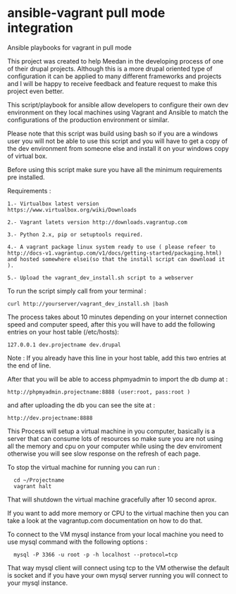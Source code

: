 ansible-vagrant pull mode integration
======================================

Ansible playbooks for vagrant in pull mode

This project was created to help Meedan in the developing process of one of their drupal projects. Although this is a more drupal oriented type of configuration it can be applied to many different frameworks and projects and I will be happy to receive feedback and feature request to make this project even better.

This script/playbook for ansible allow developers to configure their own dev environment on they local machines using Vagrant and Ansible to match the configurations of the production environment or similar.

Please note that this script was build using bash so if you are a windows user you will not be able to use this script and you will have to get a copy of the dev environment from someone else and install it on your windows copy of virtual box.

Before using this script make sure you have all the minimum requirements pre installed.

Requirements :
```
1.- Virtualbox latest version https://www.virtualbox.org/wiki/Downloads

2.- Vagrant latets version http://downloads.vagrantup.com

3.- Python 2.x, pip or setuptools required.

4.- A vagrant package linux system ready to use ( please refeer to http://docs-v1.vagrantup.com/v1/docs/getting-started/packaging.html) and hosted somewhere elsei(so that the install script can download it ).

5.- Upload the vagrant_dev_install.sh script to a webserver 
```

To run the script simply call from your terminal :
```
curl http://yourserver/vagrant_dev_install.sh |bash
```

The process takes about 10 minutes depending on your internet connection speed and computer speed, after this you will have to add the following entries on your host table (/etc/hosts):
```
127.0.0.1 dev.projectname dev.drupal
```

Note : If you already have this line in your host table, add this two entries at the end of line.

After that you will be able to access phpmyadmin to import the db dump at :
```
http://phpmyadmin.projectname:8888 (user:root, pass:root )
```

and after uploading the db you can see the site at :
```
http://dev.projectname:8888
```

  This Process will setup a virtual machine in you computer, basically is a server that can consume lots of resources so make sure you are not using all the memory and cpu on your computer while using the dev enviroment otherwise you will see slow response on the refresh of each page.

  To stop the virtual machine for running you can run :
```
  cd ~/Projectname
  vagrant halt
```

  That will shutdown the virtual machine gracefully after 10 second aprox.

  If you want to add more memory or CPU to the virtual machine then you can take a look at the vagrantup.com documentation on how to do that.

  To connect to the VM mysql instance from your local machine you need to use mysql command with the following options :
```
  mysql -P 3366 -u root -p -h localhost --protocol=tcp
```

  That way mysql client will connect using tcp to the VM otherwise the default is socket and if you have your own mysql server running you will connect to your mysql instance.
